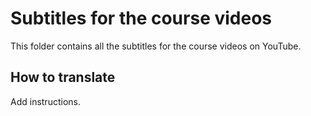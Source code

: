 # Subtitles for the course videos

This folder contains all the subtitles for the course videos on YouTube.

## How to translate

Add instructions.